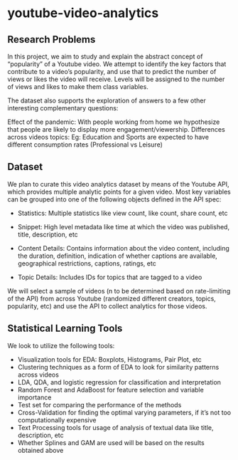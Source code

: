# youtube-video-analytics
## Research Problems

In this project, we aim to study and explain the abstract concept of “popularity” of a Youtube video. We attempt to identify the key factors that contribute to a video’s popularity, and use that to predict the number of views or likes the video will receive. Levels will be assigned to the number of views and likes to make them class variables.

The dataset also supports the exploration of answers to a few other interesting complementary questions:

Effect of the pandemic: With people working from home we hypothesize that people are likely to display more engagement/viewership.
Differences across videos topics: Eg: Education and Sports are expected to have different consumption rates (Professional vs Leisure)

## Dataset

We plan to curate this video analytics dataset by means of the Youtube API, which provides multiple analytic points for a given video. Most key variables can be grouped into one of the following objects defined in the API spec:

* Statistics: Multiple statistics like view count, like count, share count, etc

* Snippet: High level metadata like time at which the video was published, title, description, etc

* Content Details: Contains information about the video content, including the duration, definition, indication of whether captions are available, geographical restrictions, captions, ratings, etc

* Topic Details: Includes IDs for topics that are tagged to a video


We will select a sample of videos (n to be determined based on rate-limiting of the API) from across Youtube (randomized different creators, topics, popularity, etc) and use the API to collect analytics for those videos.

## Statistical Learning Tools

We look to utilize the following tools:

* Visualization tools for EDA: Boxplots, Histograms, Pair Plot, etc
* Clustering techniques as a form of EDA to look for similarity patterns across videos
* LDA, QDA, and logistic regression for classification and interpretation
* Random Forest and AdaBoost for feature selection and variable importance
* Test set for comparing the performance of the methods
* Cross-Validation for finding the optimal varying parameters, if it’s not too computationally expensive
* Text Processing tools for usage of analysis of textual data like title, description, etc
* Whether Splines and GAM are used will be based on the results obtained above

